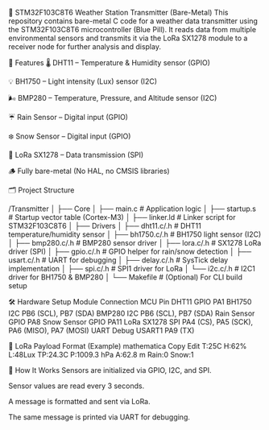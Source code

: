 📡 STM32F103C8T6 Weather Station Transmitter (Bare-Metal)
This repository contains bare-metal C code for a weather data transmitter using the STM32F103C8T6 microcontroller (Blue Pill). It reads data from multiple environmental sensors and transmits it via the LoRa SX1278 module to a receiver node for further analysis and display.

🔧 Features
🌡️ DHT11 – Temperature & Humidity sensor (GPIO)

💡 BH1750 – Light intensity (Lux) sensor (I2C)

🌬️ BMP280 – Temperature, Pressure, and Altitude sensor (I2C)

☔ Rain Sensor – Digital input (GPIO)

❄️ Snow Sensor – Digital input (GPIO)

📶 LoRa SX1278 – Data transmission (SPI)

🪵 Fully bare-metal (No HAL, no CMSIS libraries)

🗂️ Project Structure

/Transmitter
│
├── Core
│   ├── main.c             # Application logic
│   ├── startup.s          # Startup vector table (Cortex-M3)
│   ├── linker.ld          # Linker script for STM32F103C8T6
│
├── Drivers
│   ├── dht11.c/.h         # DHT11 temperature/humidity sensor
│   ├── bh1750.c/.h        # BH1750 light sensor (I2C)
│   ├── bmp280.c/.h        # BMP280 sensor driver
│   ├── lora.c/.h          # SX1278 LoRa driver (SPI)
│   ├── gpio.c/.h          # GPIO helper for rain/snow detection
│   ├── usart.c/.h         # UART for debugging
│   ├── delay.c/.h         # SysTick delay implementation
│   ├── spi.c/.h           # SPI1 driver for LoRa
│   └── i2c.c/.h           # I2C1 driver for BH1750 & BMP280
│
└── Makefile               # (Optional) For CLI build setup


🛠️ Hardware Setup
Module	Connection	MCU Pin
DHT11	GPIO	PA1
BH1750	I2C	PB6 (SCL), PB7 (SDA)
BMP280	I2C	PB6 (SCL), PB7 (SDA)
Rain Sensor	GPIO	PA8
Snow Sensor	GPIO	PA11
LoRa SX1278	SPI	PA4 (CS), PA5 (SCK), PA6 (MISO), PA7 (MOSI)
UART Debug	USART1	PA9 (TX)


🔁 LoRa Payload Format (Example)
mathematica
Copy
Edit
T:25C H:62% L:48Lux TP:24.3C P:1009.3 hPa A:62.8 m Rain:0 Snow:1


🧪 How It Works
Sensors are initialized via GPIO, I2C, and SPI.

Sensor values are read every 3 seconds.

A message is formatted and sent via LoRa.

The same message is printed via UART for debugging.
